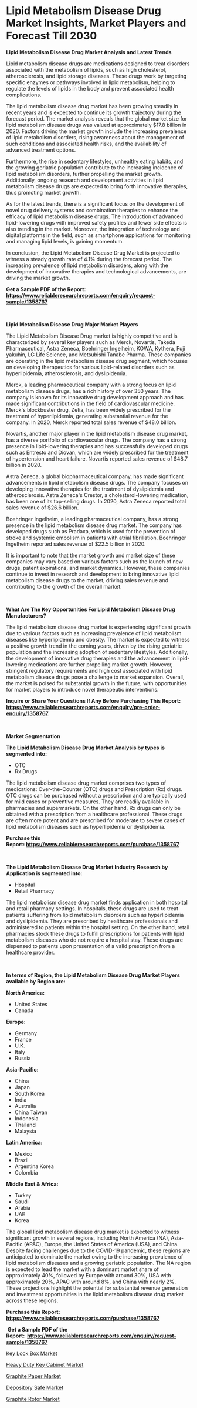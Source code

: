 <p><h1>Lipid Metabolism Disease Drug Market Insights, Market Players and Forecast Till 2030</h1></p><p><strong>Lipid Metabolism Disease Drug Market Analysis and Latest Trends</strong></p>
<p><p>Lipid metabolism disease drugs are medications designed to treat disorders associated with the metabolism of lipids, such as high cholesterol, atherosclerosis, and lipid storage diseases. These drugs work by targeting specific enzymes or pathways involved in lipid metabolism, helping to regulate the levels of lipids in the body and prevent associated health complications.</p><p>The lipid metabolism disease drug market has been growing steadily in recent years and is expected to continue its growth trajectory during the forecast period. The market analysis reveals that the global market size for lipid metabolism disease drugs was valued at approximately $17.8 billion in 2020. Factors driving the market growth include the increasing prevalence of lipid metabolism disorders, rising awareness about the management of such conditions and associated health risks, and the availability of advanced treatment options.</p><p>Furthermore, the rise in sedentary lifestyles, unhealthy eating habits, and the growing geriatric population contribute to the increasing incidence of lipid metabolism disorders, further propelling the market growth. Additionally, ongoing research and development activities in lipid metabolism disease drugs are expected to bring forth innovative therapies, thus promoting market growth.</p><p>As for the latest trends, there is a significant focus on the development of novel drug delivery systems and combination therapies to enhance the efficacy of lipid metabolism disease drugs. The introduction of advanced lipid-lowering drugs with improved safety profiles and fewer side effects is also trending in the market. Moreover, the integration of technology and digital platforms in the field, such as smartphone applications for monitoring and managing lipid levels, is gaining momentum.</p><p>In conclusion, the Lipid Metabolism Disease Drug Market is projected to witness a steady growth rate of 4.1% during the forecast period. The increasing prevalence of lipid metabolism disorders, along with the development of innovative therapies and technological advancements, are driving the market growth.</p></p>
<p><strong>Get a Sample PDF of the Report:&nbsp; <a href="https://www.reliableresearchreports.com/enquiry/request-sample/1358767">https://www.reliableresearchreports.com/enquiry/request-sample/1358767</a></strong></p>
<p>&nbsp;</p>
<p><strong>Lipid Metabolism Disease Drug Major Market Players</strong></p>
<p><p>The Lipid Metabolism Disease Drug market is highly competitive and is characterized by several key players such as Merck, Novartis, Takeda Pharmaceutical, Astra Zeneca, Boehringer Ingelheim, KOWA, Kythera, Fuji yakuhin, LG Life Science, and Metsubishi Tanabe Pharma. These companies are operating in the lipid metabolism disease drug segment, which focuses on developing therapeutics for various lipid-related disorders such as hyperlipidemia, atherosclerosis, and dyslipidemia.</p><p>Merck, a leading pharmaceutical company with a strong focus on lipid metabolism disease drugs, has a rich history of over 350 years. The company is known for its innovative drug development approach and has made significant contributions in the field of cardiovascular medicine. Merck's blockbuster drug, Zetia, has been widely prescribed for the treatment of hyperlipidemia, generating substantial revenue for the company. In 2020, Merck reported total sales revenue of $48.0 billion.</p><p>Novartis, another major player in the lipid metabolism disease drug market, has a diverse portfolio of cardiovascular drugs. The company has a strong presence in lipid-lowering therapies and has successfully developed drugs such as Entresto and Diovan, which are widely prescribed for the treatment of hypertension and heart failure. Novartis reported sales revenue of $48.7 billion in 2020.</p><p>Astra Zeneca, a global biopharmaceutical company, has made significant advancements in lipid metabolism disease drugs. The company focuses on developing innovative therapies for the treatment of dyslipidemia and atherosclerosis. Astra Zeneca's Crestor, a cholesterol-lowering medication, has been one of its top-selling drugs. In 2020, Astra Zeneca reported total sales revenue of $26.6 billion.</p><p>Boehringer Ingelheim, a leading pharmaceutical company, has a strong presence in the lipid metabolism disease drug market. The company has developed drugs such as Pradaxa, which is used for the prevention of stroke and systemic embolism in patients with atrial fibrillation. Boehringer Ingelheim reported sales revenue of $22.5 billion in 2020.</p><p>It is important to note that the market growth and market size of these companies may vary based on various factors such as the launch of new drugs, patent expirations, and market dynamics. However, these companies continue to invest in research and development to bring innovative lipid metabolism disease drugs to the market, driving sales revenue and contributing to the growth of the overall market.</p></p>
<p>&nbsp;</p>
<p><strong>What Are The Key Opportunities For Lipid Metabolism Disease Drug Manufacturers?</strong></p>
<p><p>The lipid metabolism disease drug market is experiencing significant growth due to various factors such as increasing prevalence of lipid metabolism diseases like hyperlipidemia and obesity. The market is expected to witness a positive growth trend in the coming years, driven by the rising geriatric population and the increasing adoption of sedentary lifestyles. Additionally, the development of innovative drug therapies and the advancement in lipid-lowering medications are further propelling market growth. However, stringent regulatory requirements and high cost associated with lipid metabolism disease drugs pose a challenge to market expansion. Overall, the market is poised for substantial growth in the future, with opportunities for market players to introduce novel therapeutic interventions.</p></p>
<p><strong>Inquire or Share Your Questions If Any Before Purchasing This Report: <a href="https://www.reliableresearchreports.com/enquiry/pre-order-enquiry/1358767">https://www.reliableresearchreports.com/enquiry/pre-order-enquiry/1358767</a></strong></p>
<p>&nbsp;</p>
<p><strong>Market Segmentation</strong></p>
<p><strong>The Lipid Metabolism Disease Drug Market Analysis by types is segmented into:</strong></p>
<p><ul><li>OTC</li><li>Rx Drugs</li></ul></p>
<p><p>The lipid metabolism disease drug market comprises two types of medications: Over-the-Counter (OTC) drugs and Prescription (Rx) drugs. OTC drugs can be purchased without a prescription and are typically used for mild cases or preventive measures. They are readily available in pharmacies and supermarkets. On the other hand, Rx drugs can only be obtained with a prescription from a healthcare professional. These drugs are often more potent and are prescribed for moderate to severe cases of lipid metabolism diseases such as hyperlipidemia or dyslipidemia.</p></p>
<p><strong>Purchase this Report:&nbsp;<a href="https://www.reliableresearchreports.com/purchase/1358767">https://www.reliableresearchreports.com/purchase/1358767</a></strong></p>
<p>&nbsp;</p>
<p><strong>The Lipid Metabolism Disease Drug Market Industry Research by Application is segmented into:</strong></p>
<p><ul><li>Hospital</li><li>Retail Pharmacy</li></ul></p>
<p><p>The lipid metabolism disease drug market finds application in both hospital and retail pharmacy settings. In hospitals, these drugs are used to treat patients suffering from lipid metabolism disorders such as hyperlipidemia and dyslipidemia. They are prescribed by healthcare professionals and administered to patients within the hospital setting. On the other hand, retail pharmacies stock these drugs to fulfill prescriptions for patients with lipid metabolism diseases who do not require a hospital stay. These drugs are dispensed to patients upon presentation of a valid prescription from a healthcare provider.</p></p>
<p>&nbsp;</p>
<p><strong>In terms of Region, the Lipid Metabolism Disease Drug Market Players available by Region are:</strong></p>
<p>
    <p> <strong> North America: </strong>
        <ul>
            <li>United States</li>
            <li>Canada</li>
        </ul>
        </p> 
    <p> <strong> Europe: </strong>
        <ul>
            <li>Germany</li>
            <li>France</li>
            <li>U.K.</li>
            <li>Italy</li>
            <li>Russia</li>
        </ul>
        </p> 
    <p> <strong> Asia-Pacific: </strong>
        <ul>
            <li>China</li>
            <li>Japan</li>
            <li>South Korea</li>
            <li>India</li>
            <li>Australia</li>
            <li>China Taiwan</li>
            <li>Indonesia</li>
            <li>Thailand</li>
            <li>Malaysia</li>
        </ul>
        </p> 
    <p> <strong> Latin America: </strong>
        <ul>
            <li>Mexico</li>
            <li>Brazil</li>
            <li>Argentina Korea</li>
            <li>Colombia</li>
        </ul>
        </p> 
    <p> <strong> Middle East & Africa: </strong>
        <ul>
            <li>Turkey</li>
            <li>Saudi</li>
            <li>Arabia</li>
            <li>UAE</li>
            <li>Korea</li>
        </ul>
    </p>
    </p>
<p><p>The global lipid metabolism disease drug market is expected to witness significant growth in several regions, including North America (NA), Asia-Pacific (APAC), Europe, the United States of America (USA), and China. Despite facing challenges due to the COVID-19 pandemic, these regions are anticipated to dominate the market owing to the increasing prevalence of lipid metabolism diseases and a growing geriatric population. The NA region is expected to lead the market with a dominant market share of approximately 40%, followed by Europe with around 30%, USA with approximately 20%, APAC with around 8%, and China with nearly 2%. These projections highlight the potential for substantial revenue generation and investment opportunities in the lipid metabolism disease drug market across these regions.</p></p>
<p><strong>Purchase this Report: <a href="https://www.reliableresearchreports.com/purchase/1358767">https://www.reliableresearchreports.com/purchase/1358767</a></strong></p>
<p>&nbsp;<strong>Get a Sample PDF of the Report:&nbsp;&nbsp;<a href="https://www.reliableresearchreports.com/enquiry/request-sample/1358767">https://www.reliableresearchreports.com/enquiry/request-sample/1358767</a></strong></p>
<p><strong></strong></p>
<p><p><a href="https://www.linkedin.com/pulse/key-lock-box-market-research-report-unlocks-analysis-financial-aj8lf/">Key Lock Box Market</a></p><p><a href="https://www.linkedin.com/pulse/heavy-duty-key-cabinet-market-share-amp-new-trends-analysis-stgrf/">Heavy Duty Key Cabinet Market</a></p><p><a href="https://medium.com/@reecebednar/graphite-paper-market-size-growth-forecast-2023-2030-1b3f0cc35b17">Graphite Paper Market</a></p><p><a href="https://www.linkedin.com/pulse/depository-safe-market-insights-players-forecast-till-vnrrf/">Depository Safe Market</a></p><p><a href="https://medium.com/@flavietowne/graphite-rotor-market-size-growth-forecast-2023-2030-3f7af66c0cc5">Graphite Rotor Market</a></p></p>